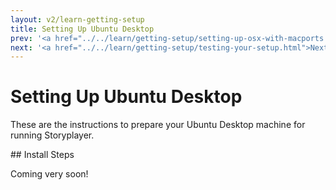```yaml
---
layout: v2/learn-getting-setup
title: Setting Up Ubuntu Desktop
prev: '<a href="../../learn/getting-setup/setting-up-osx-with-macports.html">Prev: Setting Up Apple OSX Using Macports</a>'
next: '<a href="../../learn/getting-setup/testing-your-setup.html">Next: Testing Your Setup</a>'
---
```


# Setting Up Ubuntu Desktop

These are the instructions to prepare your Ubuntu Desktop machine for running Storyplayer.

## Install Steps

Coming very soon!